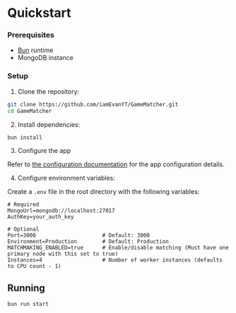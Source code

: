 # Quickstart

### Prerequisites

- [Bun](https://bun.sh) runtime
- MongoDB instance

### Setup

1. Clone the repository:

```bash
git clone https://github.com/iamEvanYT/GameMatcher.git
cd GameMatcher
```

2. Install dependencies:

```bash
bun install
```

3. Configure the app

Refer to [the configuration documentation](../configuration.md) for the app configuration details.

4. Configure environment variables:

Create a `.env` file in the root directory with the following variables:

```
# Required
MongoUrl=mongodb://localhost:27017
AuthKey=your_auth_key

# Optional
Port=3000                     # Default: 3000
Environment=Production        # Default: Production
MATCHMAKING_ENABLED=true      # Enable/disable matching (Must have one primary node with this set to true)
Instances=4                   # Number of worker instances (defaults to CPU count - 1)
```

## Running

```bash
bun run start
```

